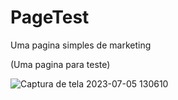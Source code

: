 # PageTest
Uma pagina simples de marketing

(Uma pagina para teste)

![Captura de tela 2023-07-05 130610](https://github.com/Prattiz/PageTest/assets/135062914/84433028-0889-423c-a588-501b9615c262)
